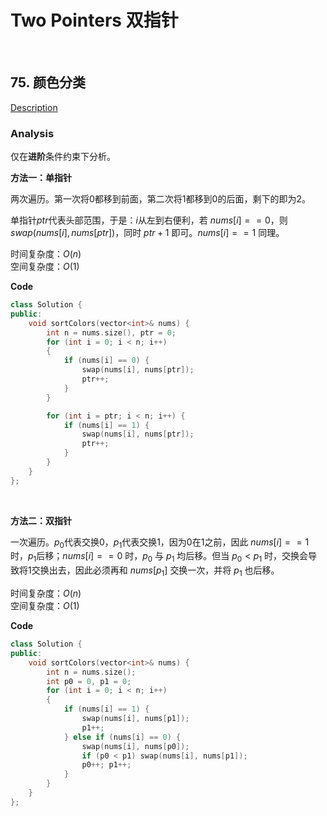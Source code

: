 # Two Pointers 双指针

<br>

## 75. 颜色分类

[Description](https://leetcode.cn/problems/sort-colors/description/)

### Analysis

仅在**进阶**条件约束下分析。

**方法一：单指针**

两次遍历。第一次将$0$都移到前面，第二次将$1$都移到$0$的后面，剩下的即为$2$。

单指针$ptr$代表头部范围，于是：$i$从左到右便利，若 $nums[i]==0$，则 $swap(nums[i], nums[ptr])$，同时 $ptr+1$ 即可。$nums[i]==1$ 同理。

时间复杂度：$O(n)$\
空间复杂度：$O(1)$

**Code**
```cpp
class Solution {
public:
    void sortColors(vector<int>& nums) {
        int n = nums.size(), ptr = 0;
        for (int i = 0; i < n; i++) 
        {
            if (nums[i] == 0) {
                swap(nums[i], nums[ptr]);
                ptr++;
            }
        }

        for (int i = ptr; i < n; i++) {
            if (nums[i] == 1) {
                swap(nums[i], nums[ptr]);
                ptr++;
            }
        }
    }
};
```

<br>

**方法二：双指针**

一次遍历。$p_0$代表交换$0$，$p_1$代表交换$1$，因为$0$在$1$之前，因此 $nums[i]==1$ 时，$p_1$后移；$nums[i]==0$ 时，$p_0$ 与 $p_1$ 均后移。但当 $p_0<p_1$ 时，交换会导致将$1$交换出去，因此必须再和 $nums[p_1]$ 交换一次，并将 $p_1$ 也后移。

时间复杂度：$O(n)$\
空间复杂度：$O(1)$

**Code**
```cpp
class Solution {
public:
    void sortColors(vector<int>& nums) {
        int n = nums.size();
        int p0 = 0, p1 = 0;
        for (int i = 0; i < n; i++) 
        {
            if (nums[i] == 1) {
                swap(nums[i], nums[p1]);
                p1++;
            } else if (nums[i] == 0) {
                swap(nums[i], nums[p0]);
                if (p0 < p1) swap(nums[i], nums[p1]);
                p0++; p1++;
            }
        }
    }
};
```

